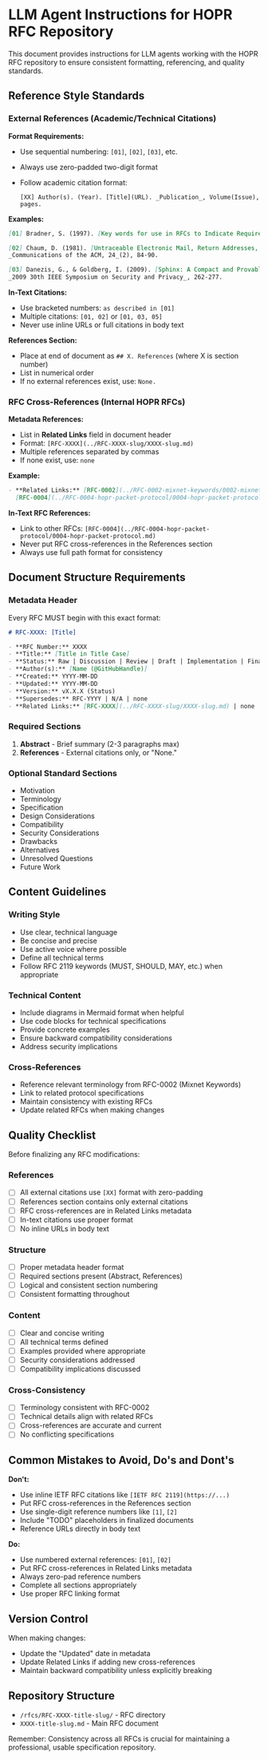 # LLM Agent Instructions for HOPR RFC Repository

This document provides instructions for LLM agents working with the HOPR RFC repository to ensure consistent formatting, referencing, and quality
standards.

## Reference Style Standards

### External References (Academic/Technical Citations)

**Format Requirements:**

- Use sequential numbering: `[01]`, `[02]`, `[03]`, etc.
- Always use zero-padded two-digit format
- Follow academic citation format:

  ```text
  [XX] Author(s). (Year). [Title](URL). _Publication_, Volume(Issue), pages.
  ```

**Examples:**

```markdown
[01] Bradner, S. (1997). [Key words for use in RFCs to Indicate Requirement Levels](https://datatracker.ietf.org/doc/html/rfc2119). _IETF RFC 2119_.

[02] Chaum, D. (1981). [Untraceable Electronic Mail, Return Addresses, and Digital Pseudonyms](https://www.freehaven.net/anonbib/cache/chaum-mix.pdf).
_Communications of the ACM, 24_(2), 84-90.

[03] Danezis, G., & Goldberg, I. (2009). [Sphinx: A Compact and Provably Secure Mix Format](https://cypherpunks.ca/~iang/pubs/Sphinx_Oakland09.pdf).
_2009 30th IEEE Symposium on Security and Privacy_, 262-277.
```

**In-Text Citations:**

- Use bracketed numbers: `as described in [01]`
- Multiple citations: `[01, 02]` or `[01, 03, 05]`
- Never use inline URLs or full citations in body text

**References Section:**

- Place at end of document as `## X. References` (where X is section number)
- List in numerical order
- If no external references exist, use: `None.`

### RFC Cross-References (Internal HOPR RFCs)

**Metadata References:**

- List in **Related Links** field in document header
- Format: `[RFC-XXXX](../RFC-XXXX-slug/XXXX-slug.md)`
- Multiple references separated by commas
- If none exist, use: `none`

**Example:**

```markdown
- **Related Links:** [RFC-0002](../RFC-0002-mixnet-keywords/0002-mixnet-keywords.md),
  [RFC-0004](../RFC-0004-hopr-packet-protocol/0004-hopr-packet-protocol.md)
```

**In-Text RFC References:**

- Link to other RFCs: `[RFC-0004](../RFC-0004-hopr-packet-protocol/0004-hopr-packet-protocol.md)`
- Never put RFC cross-references in the References section
- Always use full path format for consistency

## Document Structure Requirements

### Metadata Header

Every RFC MUST begin with this exact format:

```markdown
# RFC-XXXX: [Title]

- **RFC Number:** XXXX
- **Title:** [Title in Title Case]
- **Status:** Raw | Discussion | Review | Draft | Implementation | Finalized | Errata | Rejected | Superseded
- **Author(s):** [Name (@GitHubHandle)]
- **Created:** YYYY-MM-DD
- **Updated:** YYYY-MM-DD
- **Version:** vX.X.X (Status)
- **Supersedes:** RFC-YYYY | N/A | none
- **Related Links:** [RFC-XXXX](../RFC-XXXX-slug/XXXX-slug.md) | none
```

### Required Sections

1. **Abstract** - Brief summary (2-3 paragraphs max)
2. **References** - External citations only, or "None."

### Optional Standard Sections

- Motivation
- Terminology
- Specification
- Design Considerations
- Compatibility
- Security Considerations
- Drawbacks
- Alternatives
- Unresolved Questions
- Future Work

## Content Guidelines

### Writing Style

- Use clear, technical language
- Be concise and precise
- Use active voice where possible
- Define all technical terms
- Follow RFC 2119 keywords (MUST, SHOULD, MAY, etc.) when appropriate

### Technical Content

- Include diagrams in Mermaid format when helpful
- Use code blocks for technical specifications
- Provide concrete examples
- Ensure backward compatibility considerations
- Address security implications

### Cross-References

- Reference relevant terminology from RFC-0002 (Mixnet Keywords)
- Link to related protocol specifications
- Maintain consistency with existing RFCs
- Update related RFCs when making changes

## Quality Checklist

Before finalizing any RFC modifications:

### References

- [ ] All external citations use `[XX]` format with zero-padding
- [ ] References section contains only external citations
- [ ] RFC cross-references are in Related Links metadata
- [ ] In-text citations use proper format
- [ ] No inline URLs in body text

### Structure

- [ ] Proper metadata header format
- [ ] Required sections present (Abstract, References)
- [ ] Logical and consistent section numbering
- [ ] Consistent formatting throughout

### Content

- [ ] Clear and concise writing
- [ ] All technical terms defined
- [ ] Examples provided where appropriate
- [ ] Security considerations addressed
- [ ] Compatibility implications discussed

### Cross-Consistency

- [ ] Terminology consistent with RFC-0002
- [ ] Technical details align with related RFCs
- [ ] Cross-references are accurate and current
- [ ] No conflicting specifications

## Common Mistakes to Avoid, Do's and Dont's

**Don't:**

- Use inline IETF RFC citations like `[IETF RFC 2119](https://...)`
- Put RFC cross-references in the References section
- Use single-digit reference numbers like `[1]`, `[2]`
- Include "TODO" placeholders in finalized documents
- Reference URLs directly in body text

**Do:**

- Use numbered external references: `[01]`, `[02]`
- Put RFC cross-references in Related Links metadata
- Always zero-pad reference numbers
- Complete all sections appropriately
- Use proper RFC linking format

## Version Control

When making changes:

- Update the "Updated" date in metadata
- Update Related Links if adding new cross-references
- Maintain backward compatibility unless explicitly breaking

## Repository Structure

- `/rfcs/RFC-XXXX-title-slug/` - RFC directory
- `XXXX-title-slug.md` - Main RFC document

Remember: Consistency across all RFCs is crucial for maintaining a professional, usable specification repository.
